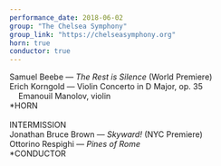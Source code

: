 ```yaml
---
performance_date: 2018-06-02
group: "The Chelsea Symphony"
group_link: "https://chelseasymphony.org"
horn: true
conductor: true
---
```

Samuel Beebe — _The Rest is Silence_ (World Premiere)<br/>
Erich Korngold — Violin Concerto in D Major, op. 35<br/>
&nbsp;&nbsp;&nbsp;&nbsp;Emanouil Manolov, violin<br/>
*HORN<br/>
<br/>
INTERMISSION
<br/>
Jonathan Bruce Brown — _Skyward!_ (NYC Premiere)<br/>
Ottorino Respighi — _Pines of Rome_<br/>
*CONDUCTOR
